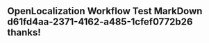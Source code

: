 <properties
ms.topic="hero-topic"
ms.test1="hero-topic"
ms.test2="test"/>

## OpenLocalization Workflow Test MarkDown d61fd4aa-2371-4162-a485-1cfef0772b26 thanks!
